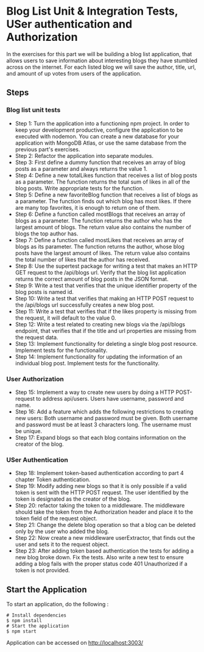 # Blog List Unit & Integration Tests, USer authentication and Authorization

In the exercises for this part we will be building a blog list application, that allows users to save information about interesting blogs they have stumbled across on the internet. For each listed blog we will save the author, title, url, and amount of up votes from users of the application.

## Steps

### Blog list unit tests
- Step 1: Turn the application into a functioning npm project. In order to keep your development productive, configure the application to be executed with nodemon. You can create a new database for your application with MongoDB Atlas, or use the same database from the previous part's exercises.
- Step 2: Refactor the application into separate modules.
- Step 3: First define a dummy function that receives an array of blog posts as a parameter and always returns the value 1. 
- Step 4: Define a new totalLikes function that receives a list of blog posts as a parameter. The function returns the total sum of likes in all of the blog posts. Write appropriate tests for the function.
- Step 5: Define a new favoriteBlog function that receives a list of blogs as a parameter. The function finds out which blog has most likes. If there are many top favorites, it is enough to return one of them.
- Step 6: Define a function called mostBlogs that receives an array of blogs as a parameter. The function returns the author who has the largest amount of blogs. The return value also contains the number of blogs the top author has.
- Step 7: Define a function called mostLikes that receives an array of blogs as its parameter. The function returns the author, whose blog posts have the largest amount of likes. The return value also contains the total number of likes that the author has received.
- Step 8: Use the supertest package for writing a test that makes an HTTP GET request to the /api/blogs url. Verify that the blog list application returns the correct amount of blog posts in the JSON format.
- Step 9: Write a test that verifies that the unique identifier property of the blog posts is named id.
- Step 10: Write a test that verifies that making an HTTP POST request to the /api/blogs url successfully creates a new blog post.
- Step 11: Write a test that verifies that if the likes property is missing from the request, it will default to the value 0.
- Step 12: Write a test related to creating new blogs via the /api/blogs endpoint, that verifies that if the title and url properties are missing from the request data.
- Step 13: Implement functionality for deleting a single blog post resource. Implement tests for the functionality.
- Step 14: Implement functionality for updating the information of an individual blog post. Implement tests for the functionality.


### User Authorization
- Step 15: Implement a way to create new users by doing a HTTP POST-request to address api/users. Users have username, password and name.
- Step 16: Add a feature which adds the following restrictions to creating new users: Both username and password must be given. Both username and password must be at least 3 characters long. The username must be unique.
- Step 17: Expand blogs so that each blog contains information on the creator of the blog.

### USer Authentication
- Step 18: Implement token-based authentication according to part 4 chapter Token authentication.
- Step 19: Modify adding new blogs so that it is only possible if a valid token is sent with the HTTP POST request. The user identified by the token is designated as the creator of the blog.
- Step 20: refactor taking the token to a middleware. The middleware should take the token from the Authorization header and place it to the token field of the request object.
- Step 21: Change the delete blog operation so that a blog can be deleted only by the user who added the blog. 
- Step 22: Now create a new middleware userExtractor, that finds out the user and sets it to the request object.
- Step 23: After adding token based authentication the tests for adding a new blog broke down. Fix the tests. Also write a new test to ensure adding a blog fails with the proper status code 401 Unauthorized if a token is not provided.



## Start the Application

To start an application, do the following :

```
# Install dependencies
$ npm install
# Start the application
$ npm start
```
Application can be accessed on [http://localhost:3003/](localhost)
